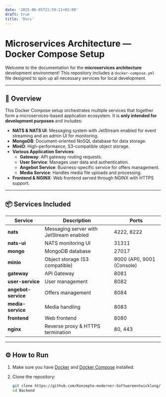 ```yaml
---
date: '2025-06-05T21:59:11+02:00'
draft: true
title: 'Docs'
---
```


# Microservices Architecture — Docker Compose Setup

Welcome to the documentation for the **microservices architecture** development environment! This repository includes a `docker-compose.yml` file designed to spin up all necessary services for local development.

---

## 🚀 Overview

This Docker Compose setup orchestrates multiple services that together form a microservices-based application ecosystem. It is **only intended for development purposes** and includes:

- **NATS & NATS UI**: Messaging system with JetStream enabled for event streaming and an admin UI for monitoring.
- **MongoDB**: Document-oriented NoSQL database for data storage.
- **MinIO**: High-performance, S3-compatible object storage.
- **Various Application Services**:
    - **Gateway**: API gateway routing requests.
    - **User Service**: Manages user data and authentication.
    - **Angebot Service**: Business-specific service for offers management.
    - **Media Service**: Handles media file uploads and processing.
- **Frontend & NGINX**: Web frontend served through NGINX with HTTPS support.

---

## 📦 Services Included

| Service         | Description                                  | Ports           |
|-----------------|----------------------------------------------|-----------------|
| **nats**        | Messaging server with JetStream enabled      | 4222, 8222      |
| **nats-ui**     | NATS monitoring UI                           | 31311           |
| **mongo**       | MongoDB database                             | 27017           |
| **minio**       | Object storage (S3 compatible)               | 9000 (API), 9001 (Console) |
| **gateway**     | API Gateway                                 | 8081            |
| **user-service**| User management                             | 8082            |
| **angebot-service** | Offers management                         | 8084            |
| **media-service**| Media handling                              | 8083            |
| **frontend**    | Web frontend                                | 8080            |
| **nginx**       | Reverse proxy & HTTPS termination           | 80, 443         |

---

## ⚙️ How to Run

1. Make sure you have [Docker](https://www.docker.com/get-started) and [Docker Compose](https://docs.docker.com/compose/install/) installed.

2. Clone the repository:

   ```bash
   git clone https://github.com/Konzepte-moderner-Softwareentwicklung/Backend.git
   cd Backend
